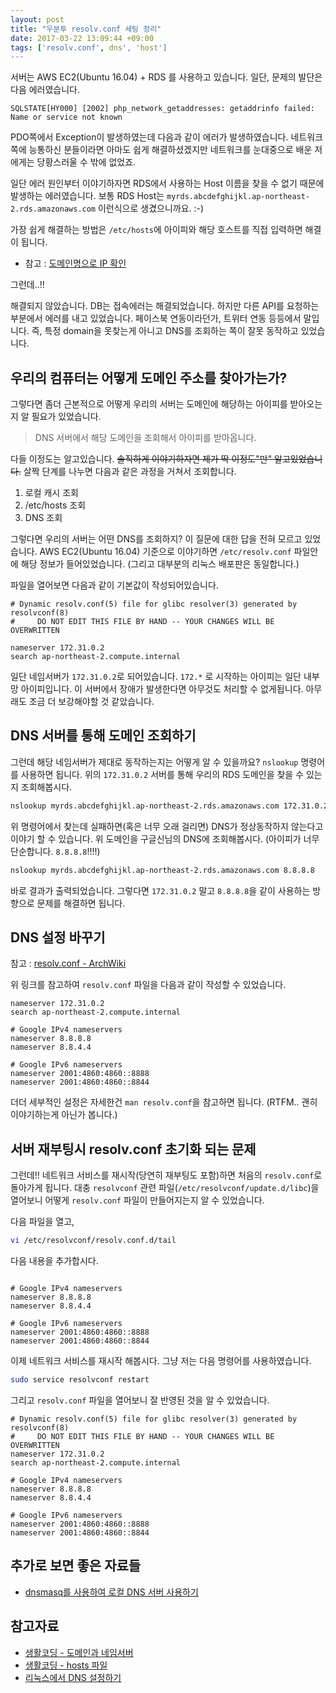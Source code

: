 ```yaml
---
layout: post
title: "우분투 resolv.conf 세팅 정리"
date: 2017-03-22 13:09:44 +09:00
tags: ['resolv.conf', dns', 'host']
---
```


서버는 AWS EC2(Ubuntu 16.04) + RDS 를 사용하고 있습니다. 일단, 문제의 발단은 다음 에러였습니다.

```
SQLSTATE[HY000] [2002] php_network_getaddresses: getaddrinfo failed: Name or service not known
```

PDO쪽에서 Exception이 발생하였는데 다음과 같이 에러가 발생하였습니다. 네트워크 쪽에 능통하신 분들이라면 아마도 쉽게
해결하셨겠지만 네트워크를 눈대중으로 배운 저에게는 당황스러울 수 밖에 없었죠.

일단 에러 원인부터 이야기하자면 RDS에서 사용하는 Host 이름을 찾을 수 없기 때문에 발생하는 에러였습니다. 보통 RDS Host는
`myrds.abcdefghijkl.ap-northeast-2.rds.amazonaws.com` 이런식으로 생겼으니까요. :-)

가장 쉽게 해결하는 방법은 `/etc/hosts`에 아이피와 해당 호스트를 직접 입력하면 해결이 됩니다.

- 참고 : [도메인명으로 IP 확인](http://zetawiki.com/wiki/%EB%8F%84%EB%A9%94%EC%9D%B8%EB%AA%85%EC%9C%BC%EB%A1%9C_IP_%ED%99%95%EC%9D%B8)

그런데..!!

해결되지 않았습니다. DB는 접속에러는 해결되었습니다. 하지만 다른 API를 요청하는 부분에서 에러를 내고 있었습니다.
페이스북 연동이라던가, 트위터 연동 등등에서 말입니다. 즉, 특정 domain을 못찾는게 아니고 DNS를 조회하는 쪽이 잘못
동작하고 있었습니다.


## 우리의 컴퓨터는 어떻게 도메인 주소를 찾아가는가?

그렇다면 좀더 근본적으로 어떻게 우리의 서버는 도메인에 해당하는 아이피를 받아오는지 알 필요가 있었습니다.

> DNS 서버에서 해당 도메인을 조회해서 아이피를 받아옵니다.

다들 이정도는 알고있습니다. ~~솔직하게 이야기하자면 제가 딱 이정도"만" 알고있었습니다.~~ 살짝 단계를 나누면 다음과 같은
과정을 거쳐서 조회합니다.

1. 로컬 캐시 조회
2. /etc/hosts 조회
3. DNS 조회

그렇다면 우리의 서버는 어떤 DNS를 조회하지? 이 질문에 대한 답을 전혀 모르고 있었습니다. AWS EC2(Ubuntu 16.04) 기준으로
이야기하면 `/etc/resolv.conf` 파일안에 해당 정보가 들어있었습니다. (그리고 대부분의 리눅스 배포판은 동일합니다.)

파일을 열어보면 다음과 같이 기본값이 작성되어있습니다.

```
# Dynamic resolv.conf(5) file for glibc resolver(3) generated by resolvconf(8)
#     DO NOT EDIT THIS FILE BY HAND -- YOUR CHANGES WILL BE OVERWRITTEN

nameserver 172.31.0.2
search ap-northeast-2.compute.internal
```

일단 네임서버가 `172.31.0.2`로 되어있습니다. `172.*` 로 시작하는 아이피는 일단 내부망 아이피입니다. 이 서버에서 장애가
발생한다면 아무것도 처리할 수 없게됩니다. 아무래도 조금 더 보강해야할 것 같았습니다.


## DNS 서버를 통해 도메인 조회하기

그런데 해당 네임서버가 제대로 동작하는지는 어떻게 알 수 있을까요? `nslookup` 명령어를 사용하면 됩니다. 위의
`172.31.0.2` 서버를 통해 우리의 RDS 도메인을 찾을 수 있는지 조회해봅시다.

```sh
nslookup myrds.abcdefghijkl.ap-northeast-2.rds.amazonaws.com 172.31.0.2
```

위 명령어에서 찾는데 실패하면(혹은 너무 오래 걸리면) DNS가 정상동작하지 않는다고 이야기 할 수 있습니다. 위 도메인을
구글신님의 DNS에 조회해봅시다. (아이피가 너무 단순합니다. `8.8.8.8`!!!!)

```sh
nslookup myrds.abcdefghijkl.ap-northeast-2.rds.amazonaws.com 8.8.8.8
```

바로 결과가 출력되었습니다. 그렇다면 `172.31.0.2` 말고 `8.8.8.8`을 같이 사용하는 방향으로 문제를 해결하면 됩니다.


## DNS 설정 바꾸기

참고 : [resolv.conf - ArchWiki](https://wiki.archlinux.org/index.php/resolv.conf)

위 링크를 참고하여 `resolv.conf` 파일을 다음과 같이 작성할 수 있었습니다.

```
nameserver 172.31.0.2
search ap-northeast-2.compute.internal

# Google IPv4 nameservers
nameserver 8.8.8.8
nameserver 8.8.4.4

# Google IPv6 nameservers
nameserver 2001:4860:4860::8888
nameserver 2001:4860:4860::8844

```

더더 세부적인 설정은 자세한건 `man resolv.conf`을 참고하면 됩니다. (RTFM.. 괜히 이야기하는게 아닌가 봅니다.)


## 서버 재부팅시 resolv.conf 초기화 되는 문제

그런데!! 네트워크 서비스를 재시작(당연히 재부팅도 포함)하면 처음의 `resolv.conf`로 돌아가게 됩니다. 대충 `resolvconf`
관련 파일(`/etc/resolvconf/update.d/libc`)을 열어보니 어떻게 `resolv.conf` 파일이 만들어지는지 알 수 있었습니다.

다음 파일을 열고,

```sh
vi /etc/resolvconf/resolv.conf.d/tail
```

다음 내용을 추가합시다.

```

# Google IPv4 nameservers
nameserver 8.8.8.8
nameserver 8.8.4.4

# Google IPv6 nameservers
nameserver 2001:4860:4860::8888
nameserver 2001:4860:4860::8844
```

이제 네트워크 서비스를 재시작 해봅시다. 그냥 저는 다음 명령어를 사용하였습니다.

```sh
sudo service resolvconf restart
```

그리고 `resolv.conf` 파일을 열어보니 잘 반영된 것을 알 수 있었습니다.

```
# Dynamic resolv.conf(5) file for glibc resolver(3) generated by resolvconf(8)
#     DO NOT EDIT THIS FILE BY HAND -- YOUR CHANGES WILL BE OVERWRITTEN
nameserver 172.31.0.2
search ap-northeast-2.compute.internal

# Google IPv4 nameservers
nameserver 8.8.8.8
nameserver 8.8.4.4

# Google IPv6 nameservers
nameserver 2001:4860:4860::8888
nameserver 2001:4860:4860::8844
```


## 추가로 보면 좋은 자료들

- [dnsmasq를 사용하여 로컬 DNS 서버 사용하기](https://www.joinc.co.kr/w/Site/System_management/Dnsmasq)


## 참고자료

- [생활코딩 - 도메인과 네임서버](https://opentutorials.org/course/559/2802)
- [생활코딩 - hosts 파일](https://opentutorials.org/course/228/1457)
- [리눅스에서 DNS 설정하기](http://blog.visualp.com/53)

